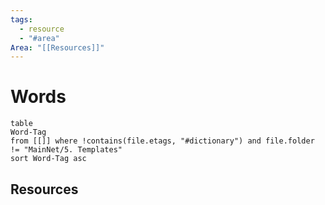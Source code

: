 ```yaml
---
tags:
  - resource
  - "#area"
Area: "[[Resources]]"
---
```


# Words
```dataview
table
Word-Tag
from [[]] where !contains(file.etags, "#dictionary") and file.folder != "MainNet/5. Templates"
sort Word-Tag asc
```



## Resources
